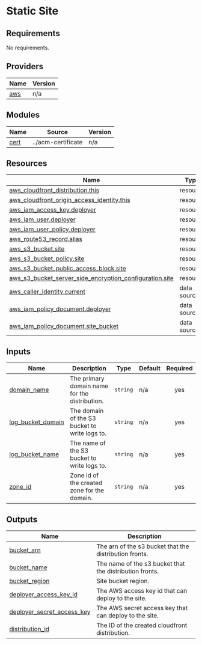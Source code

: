 # Static Site

<!-- BEGIN_TF_DOCS -->
## Requirements

No requirements.

## Providers

| Name | Version |
|------|---------|
| <a name="provider_aws"></a> [aws](#provider\_aws) | n/a |

## Modules

| Name | Source | Version |
|------|--------|---------|
| <a name="module_cert"></a> [cert](#module\_cert) | ../acm-certificate | n/a |

## Resources

| Name | Type |
|------|------|
| [aws_cloudfront_distribution.this](https://registry.terraform.io/providers/hashicorp/aws/latest/docs/resources/cloudfront_distribution) | resource |
| [aws_cloudfront_origin_access_identity.this](https://registry.terraform.io/providers/hashicorp/aws/latest/docs/resources/cloudfront_origin_access_identity) | resource |
| [aws_iam_access_key.deployer](https://registry.terraform.io/providers/hashicorp/aws/latest/docs/resources/iam_access_key) | resource |
| [aws_iam_user.deployer](https://registry.terraform.io/providers/hashicorp/aws/latest/docs/resources/iam_user) | resource |
| [aws_iam_user_policy.deployer](https://registry.terraform.io/providers/hashicorp/aws/latest/docs/resources/iam_user_policy) | resource |
| [aws_route53_record.alias](https://registry.terraform.io/providers/hashicorp/aws/latest/docs/resources/route53_record) | resource |
| [aws_s3_bucket.site](https://registry.terraform.io/providers/hashicorp/aws/latest/docs/resources/s3_bucket) | resource |
| [aws_s3_bucket_policy.site](https://registry.terraform.io/providers/hashicorp/aws/latest/docs/resources/s3_bucket_policy) | resource |
| [aws_s3_bucket_public_access_block.site](https://registry.terraform.io/providers/hashicorp/aws/latest/docs/resources/s3_bucket_public_access_block) | resource |
| [aws_s3_bucket_server_side_encryption_configuration.site](https://registry.terraform.io/providers/hashicorp/aws/latest/docs/resources/s3_bucket_server_side_encryption_configuration) | resource |
| [aws_caller_identity.current](https://registry.terraform.io/providers/hashicorp/aws/latest/docs/data-sources/caller_identity) | data source |
| [aws_iam_policy_document.deployer](https://registry.terraform.io/providers/hashicorp/aws/latest/docs/data-sources/iam_policy_document) | data source |
| [aws_iam_policy_document.site_bucket](https://registry.terraform.io/providers/hashicorp/aws/latest/docs/data-sources/iam_policy_document) | data source |

## Inputs

| Name | Description | Type | Default | Required |
|------|-------------|------|---------|:--------:|
| <a name="input_domain_name"></a> [domain\_name](#input\_domain\_name) | The primary domain name for the distribution. | `string` | n/a | yes |
| <a name="input_log_bucket_domain"></a> [log\_bucket\_domain](#input\_log\_bucket\_domain) | The domain of the S3 bucket to write logs to. | `string` | n/a | yes |
| <a name="input_log_bucket_name"></a> [log\_bucket\_name](#input\_log\_bucket\_name) | The name of the S3 bucket to write logs to. | `string` | n/a | yes |
| <a name="input_zone_id"></a> [zone\_id](#input\_zone\_id) | Zone id of the created zone for the domain. | `string` | n/a | yes |

## Outputs

| Name | Description |
|------|-------------|
| <a name="output_bucket_arn"></a> [bucket\_arn](#output\_bucket\_arn) | The arn of the s3 bucket that the distribution fronts. |
| <a name="output_bucket_name"></a> [bucket\_name](#output\_bucket\_name) | The name of the s3 bucket that the distribution fronts. |
| <a name="output_bucket_region"></a> [bucket\_region](#output\_bucket\_region) | Site bucket region. |
| <a name="output_deployer_access_key_id"></a> [deployer\_access\_key\_id](#output\_deployer\_access\_key\_id) | The AWS access key id that can deploy to the site. |
| <a name="output_deployer_secret_access_key"></a> [deployer\_secret\_access\_key](#output\_deployer\_secret\_access\_key) | The AWS secret access key that can deploy to the site. |
| <a name="output_distribution_id"></a> [distribution\_id](#output\_distribution\_id) | The ID of the created cloudfront distribution. |
<!-- END_TF_DOCS -->
